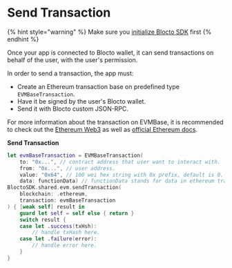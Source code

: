 # Send Transaction

{% hint style="warning" %}
Make sure you [initialize Blocto SDK](../solana/getting-started.md) first
{% endhint %}

Once your app is connected to Blocto wallet, it can send transactions on behalf of the user, with the user's permission.

In order to send a transaction, the app must:

* Create an Ethereum transaction base on predefined type `EVMBaseTransaction`.
* Have it be signed by the user's Blocto wallet.
* Send it with Blocto custom JSON-RPC.

For more information about the transaction on EVMBase, it is recommended to check out the [Ethereum Web3](https://github.com/portto/web3.swift) as well as [official Ethereum docs](https://ethereum.org/en/developers/docs/transactions/).

**Send Transaction**

```swift
let evmBaseTransaction = EVMBaseTransaction(
    to: "0x...", // contract address that user want to interact with.
    from: "0x...", // user address.
    value: "0x64", // 100 wei hex string with 0x prefix, default is 0.
    data: functionData) // functionData stands for data in ethereum transaction, default is Empty data.
BloctoSDK.shared.evm.sendTransaction(
    blockchain: .ethereum,
    transaction: evmBaseTransaction
) { [weak self] result in
    guard let self = self else { return }
    switch result {
    case let .success(txHsh):
        // handle txHash here.
    case let .failure(error):
        // handle error here.
    }
}
```
